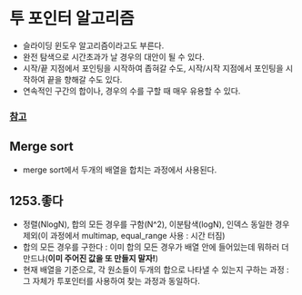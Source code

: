 # 투 포인터 알고리즘
  - 슬라이딩 윈도우 알고리즘이라고도 부른다.
  - 완전 탐색으로 시간초과가 날 경우의 대안이 될 수 있다.
  - 시작/끝 지점에서 포인팅을 시작하여 좁혀갈 수도, 시작/시작 지점에서 포인팅을 시작하여 끝을 향해갈 수도 있다.
  - 연속적인 구간의 합이나, 경우의 수를 구할 때 매우 유용할 수 있다.

### [참고](https://github.com/WooVictory/Ready-For-Tech-Interview/blob/master/Algorithm/%ED%88%AC%ED%8F%AC%EC%9D%B8%ED%84%B0%20%EC%95%8C%EA%B3%A0%EB%A6%AC%EC%A6%98.md)

## Merge sort
  - merge sort에서 두개의 배열을 합치는 과정에서 사용된다.

## 1253.좋다
  - 정렬(NlogN), 합의 모든 경우를 구함(N^2), 이분탐색(logN), 인덱스 동일한 경우 제외(이 과정에서 multimap, equal_range 사용 : 시간 터짐)
  - 합의 모든 경우를 구한다 : 이미 합의 모든 경우가 배열 안에 들어있는데 뭐하러 더 만드냐(**이미 주어진 값을 또 만들지 말자!**)
  - 현재 배열을 기준으로, 각 원소들이 두개의 합으로 나타낼 수 있는지 구하는 과정 : 그 자체가 투포인터를 사용하여 찾는 과정과 동일하다.
